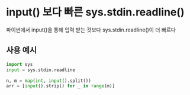 # input() 보다 빠른 sys.stdin.readline()

파이썬에서 input()을 통해 입력 받는 것보다 sys.stdin.readline()이 더 빠르다

## 사용 예시
```python
import sys
input = sys.stdin.readline

n, m = map(int, input().split())
arr = [input().strip() for _ in range(m)]
```